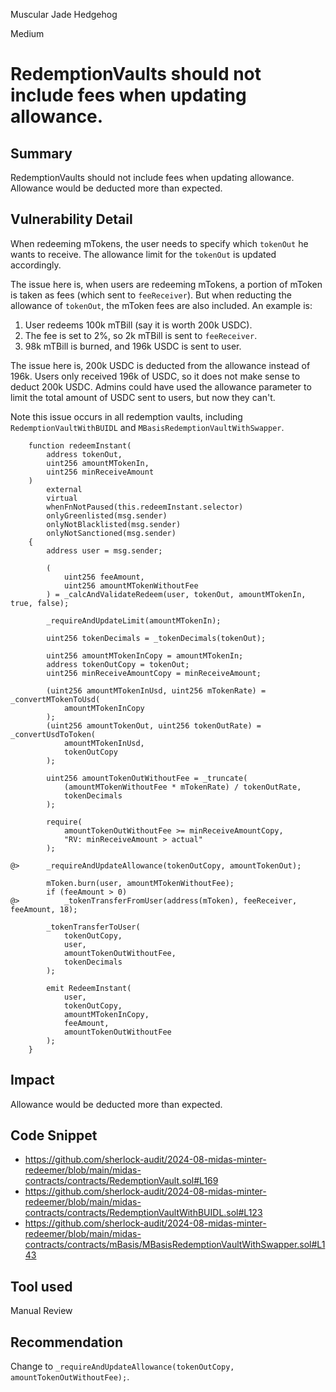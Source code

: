 Muscular Jade Hedgehog

Medium

# RedemptionVaults should not include fees when updating allowance.


## Summary

RedemptionVaults should not include fees when updating allowance. Allowance would be deducted more than expected.

## Vulnerability Detail

When redeeming mTokens, the user needs to specify which `tokenOut` he wants to receive. The allowance limit for the `tokenOut` is updated accordingly.

The issue here is, when users are redeeming mTokens, a portion of mToken is taken as fees (which sent to `feeReceiver`). But when reducting the allowance of `tokenOut`, the mToken fees are also included. An example is:

1. User redeems 100k mTBill (say it is worth 200k USDC).
2. The fee is set to 2%, so 2k mTBill is sent to `feeReceiver`.
3. 98k mTBill is burned, and 196k USDC is sent to user.

The issue here is, 200k USDC is deducted from the allowance instead of 196k. Users only received 196k of USDC, so it does not make sense to deduct 200k USDC. Admins could have used the allowance parameter to limit the total amount of USDC sent to users, but now they can't.

Note this issue occurs in all redemption vaults, including `RedemptionVaultWithBUIDL` and `MBasisRedemptionVaultWithSwapper`.

```solidity
    function redeemInstant(
        address tokenOut,
        uint256 amountMTokenIn,
        uint256 minReceiveAmount
    )
        external
        virtual
        whenFnNotPaused(this.redeemInstant.selector)
        onlyGreenlisted(msg.sender)
        onlyNotBlacklisted(msg.sender)
        onlyNotSanctioned(msg.sender)
    {
        address user = msg.sender;

        (
            uint256 feeAmount,
            uint256 amountMTokenWithoutFee
        ) = _calcAndValidateRedeem(user, tokenOut, amountMTokenIn, true, false);

        _requireAndUpdateLimit(amountMTokenIn);

        uint256 tokenDecimals = _tokenDecimals(tokenOut);

        uint256 amountMTokenInCopy = amountMTokenIn;
        address tokenOutCopy = tokenOut;
        uint256 minReceiveAmountCopy = minReceiveAmount;

        (uint256 amountMTokenInUsd, uint256 mTokenRate) = _convertMTokenToUsd(
            amountMTokenInCopy
        );
        (uint256 amountTokenOut, uint256 tokenOutRate) = _convertUsdToToken(
            amountMTokenInUsd,
            tokenOutCopy
        );

        uint256 amountTokenOutWithoutFee = _truncate(
            (amountMTokenWithoutFee * mTokenRate) / tokenOutRate,
            tokenDecimals
        );

        require(
            amountTokenOutWithoutFee >= minReceiveAmountCopy,
            "RV: minReceiveAmount > actual"
        );

@>      _requireAndUpdateAllowance(tokenOutCopy, amountTokenOut);

        mToken.burn(user, amountMTokenWithoutFee);
        if (feeAmount > 0)
@>          _tokenTransferFromUser(address(mToken), feeReceiver, feeAmount, 18);

        _tokenTransferToUser(
            tokenOutCopy,
            user,
            amountTokenOutWithoutFee,
            tokenDecimals
        );

        emit RedeemInstant(
            user,
            tokenOutCopy,
            amountMTokenInCopy,
            feeAmount,
            amountTokenOutWithoutFee
        );
    }

```

## Impact

Allowance would be deducted more than expected.

## Code Snippet

- https://github.com/sherlock-audit/2024-08-midas-minter-redeemer/blob/main/midas-contracts/contracts/RedemptionVault.sol#L169
- https://github.com/sherlock-audit/2024-08-midas-minter-redeemer/blob/main/midas-contracts/contracts/RedemptionVaultWithBUIDL.sol#L123
- https://github.com/sherlock-audit/2024-08-midas-minter-redeemer/blob/main/midas-contracts/contracts/mBasis/MBasisRedemptionVaultWithSwapper.sol#L143

## Tool used

Manual Review

## Recommendation

Change to `_requireAndUpdateAllowance(tokenOutCopy, amountTokenOutWithoutFee);`.